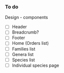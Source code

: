 ### To do

Design - components

- [ ] Header
- [ ] Breadcrumb?
- [ ] Footer
- [ ] Home (Orders list)
- [ ] Families list
- [ ] Genera list
- [ ] Species list
- [ ] Individual species page
